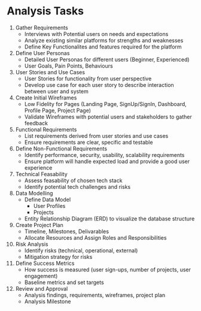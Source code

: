 # Analysis Tasks

1. Gather Requirements
   - Interviews with Potential users on needs and expectations
   - Analyze existing similar platforms for strengths and weaknesses
   - Define Key Functionalites and features required for the platform
2. Define User Personas
   - Detailed User Personas for different users (Beginner, Experienced)
   - User Goals, Pain Points, Behaviours
3. User Stories and Use Cases
   - User Stories for functionality from user perspective
   - Develop use case for each user story to describe interaction between user and system
4. Create Initial Wireframes
   - Low Fidelity for Pages (Landing Page, SignUp/SignIn, Dashboard, Profile Page, Project Page)
   - Validate Wireframes with potential users and stakeholders to gather feedback
5. Functional Requirements
   - List requirements derived from user stories and use cases
   - Ensure requirements are clear, specific and testable
6. Define Non-Functional Requirements
   - Identify performance, security, usability, scalability requirements
   - Ensure platform will handle expected load and provide a good user experience
7. Technical Feasability 
   - Assess feasability of chosen tech stack
   - Identify potential tech challenges and risks
8. Data Modelling
   - Define Data Model
     - User Profiles
     - Projects
   - Entity Relationship Diagram (ERD) to visualize the database structure
9. Create Project Plan
    - Timeline, Milestones, Delivarables
    - Allocate Resources and Assign Roles and Responsibilities
10. Risk Analysis
    - Identify risks (technical, operational, external)
    - Mitigation strategy for risks
11. Define Success Metrics
    - How success is measured (user sign-ups, number of projects, user engagement)
    - Baseline metrics and set targets
12. Review and Approval
    - Analysis findings, requirements, wireframes, project plan
    - Analysis Milestone

